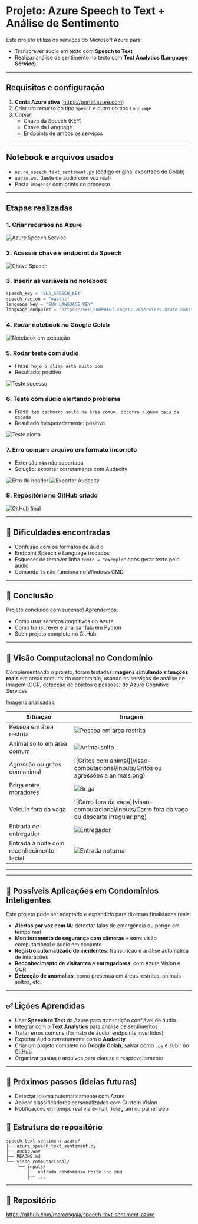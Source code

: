 
# Projeto: Azure Speech to Text + Análise de Sentimento

Este projeto utiliza os serviços do Microsoft Azure para:
-  Transcrever áudio em texto com **Speech to Text**
-  Realizar análise de sentimento no texto com **Text Analytics (Language Service)**

---

##  Requisitos e configuração

1. **Conta Azure ativa** (https://portal.azure.com)
2. Criar um recurso do tipo `Speech` e outro do tipo `Language`
3. Copiar:
   - Chave da Speech (KEY)
   - Chave da Language
   - Endpoints de ambos os serviços

---

##  Notebook e arquivos usados

- `azure_speech_text_sentiment.py` (código original exportado do Colab)
- `audio.wav` (teste de áudio com voz real)
- Pasta `imagens/` com prints do processo

---

##  Etapas realizadas

### 1. Criar recursos no Azure
![Azure Speech Service](imagens/01-azure-service.png)

### 2. Acessar chave e endpoint da Speech
![Chave Speech](imagens/02-azure-speech-key.png)

### 3. Inserir as variáveis no notebook
```python
speech_key = "SUA_SPEECH_KEY"
speech_region = "eastus"
language_key = "SUA_LANGUAGE_KEY"
language_endpoint = "https://SEU_ENDPOINT.cognitiveservices.azure.com/"
```

### 4. Rodar notebook no Google Colab
![Notebook em execução](imagens/03-colab-edit.png)

### 5. Rodar teste com áudio
- Frase: `hoje o clima está muito bom`
- Resultado: positivo

![Teste sucesso](imagens/04-audio-teste-ok.png)

### 6. Teste com áudio alertando problema
- Frase: `tem cachorro solto na área comum, socorro alguém caiu da escada`
- Resultado inesperadamente: positivo

![Teste alerta](imagens/05-audio-cachorro.png)

### 7. Erro comum: arquivo em formato incorreto
- Extensão `m4a` não suportada
- Solução: exportar corretamente com Audacity

![Erro de header](imagens/06-audio-error.png)
![Exportar Audacity](imagens/07-audacity-export.png)

### 8. Repositório no GitHub criado
![GitHub final](imagens/08-github-repo-final.png)

---

## 🚫 Dificuldades encontradas
- Confusão com os formatos de áudio
- Endpoint Speech e Language trocados
- Esquecer de remover linha `texto = "exemplo"` após gerar texto pelo áudio
- Comando `ls` não funciona no Windows CMD

---

## 📅 Conclusão

Projeto concluído com sucesso!
Aprendemos:
- Como usar serviços cognitivos do Azure
- Como transcrever e analisar fala em Python
- Subir projeto completo no GitHub

---

## 🔎 Visão Computacional no Condomínio

Complementando o projeto, foram testadas **imagens simulando situações reais** em áreas comuns do condomínio, usando os serviços de análise de imagem (OCR, detecção de objetos e pessoas) do Azure Cognitive Services.

Imagens analisadas:

| Situação | Imagem |
|---------|--------|
| Pessoa em área restrita | ![Pessoa em área restrita](visao-computacional/inputs/pessoa_area_restrita.jpg.png) |
| Animal solto em área comum | ![Animal solto](visao-computacional/inputs/alerta_animal_solto.jpg.png) |
| Agressão ou gritos com animal | ![Gritos com animal](visao-computacional/inputs/Gritos ou agressões a animais.png) |
| Briga entre moradores | ![Briga](visao-computacional/inputs/briga_area_comum_1.jp.png) |
| Veículo fora da vaga | ![Carro fora da vaga](visao-computacional/inputs/Carro fora da vaga ou descarte irregular.png) |
| Entrada de entregador | ![Entregador](visao-computacional/inputs/entregador_portaria.jpg.png) |
| Entrada à noite com reconhecimento facial | ![Entrada noturna](visao-computacional/inputs/entrada_condominio_noite.jpg.png) |

---
---

## 🔭 Possíveis Aplicações em Condomínios Inteligentes

Este projeto pode ser adaptado e expandido para diversas finalidades reais:

- **Alertas por voz com IA**: detectar falas de emergência ou perigo em tempo real
- **Monitoramento de segurança com câmeras + som**: visão computacional e áudio em conjunto
- **Registro automatizado de incidentes**: transcrição e análise automática de interações
- **Reconhecimento de visitantes e entregadores**: com Azure Vision e OCR
- **Detecção de anomalias**: como presença em áreas restritas, animais soltos, etc.

---

## ✅ Lições Aprendidas

- Usar **Speech to Text** da Azure para transcrição confiável de áudio
- Integrar com o **Text Analytics** para análise de sentimentos
- Tratar erros comuns (formato de áudio, endpoints invertidos)
- Exportar áudio corretamente com o **Audacity**
- Criar um projeto completo no **Google Colab**, salvar como `.py` e subir no GitHub
- Organizar pastas e arquivos para clareza e reaproveitamento

---

## 🧠 Próximos passos (ideias futuras)

- Detectar idioma automaticamente com Azure
- Aplicar classificadores personalizados com Custom Vision
- Notificações em tempo real via e-mail, Telegram ou painel web


## 📁 Estrutura do repositório

```
speech-text-sentiment-azure/
├── azure_speech_text_sentiment.py
├── audio.wav
├── README.md
└── visao-computacional/
    └── inputs/
        ├── entrada_condominio_noite.jpg.png
        ├── ...
```

---

## 🔗 Repositório
https://github.com/marcosgaia/speech-text-sentiment-azure
